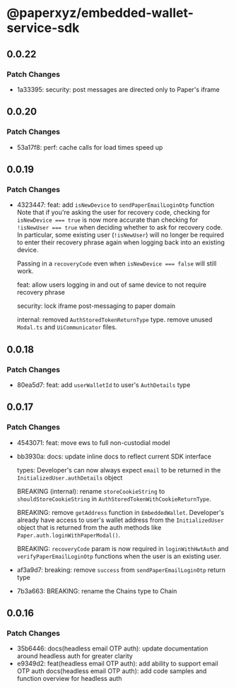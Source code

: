 # @paperxyz/embedded-wallet-service-sdk

## 0.0.22

### Patch Changes

- 1a33395: security: post messages are directed only to Paper's iframe

## 0.0.20

### Patch Changes

- 53a17f8: perf: cache calls for load times speed up

## 0.0.19

### Patch Changes

- 4323447: feat: add `isNewDevice` to `sendPaperEmailLoginOtp` function
  Note that if you're asking the user for recovery code, checking for `isNewDevice === true` is now more accurate than checking for `!isNewUser === true` when deciding whether to ask for recovery code. In particular, some existing user (`!isNewUser`) will no longer be required to enter their recovery phrase again when logging back into an existing device.

  Passing in a `recoveryCode` even when `isNewDevice === false` will still work.

  feat: allow users logging in and out of same device to not require recovery phrase

  security: lock iframe post-messaging to paper domain

  internal: removed `AuthStoredTokenReturnType` type.
  remove unused `Modal.ts` and `UiCommunicator` files.

## 0.0.18

### Patch Changes

- 80ea5d7: feat: add `userWalletId` to user's `AuthDetails` type

## 0.0.17

### Patch Changes

- 4543071: feat: move ews to full non-custodial model
- bb3930a: docs: update inline docs to reflect current SDK interface

  types: Developer's can now always expect `email` to be returned in the `InitializedUser.authDetails` object

  BREAKING (internal): rename `storeCookieString` to `shouldStoreCookieString` in `AuthStoredTokenWithCookieReturnType`.

  BREAKING: remove `getAddress` function in `EmbeddedWallet`. Developer's already have access to user's wallet address from the `InitializedUser` object that is returned from the auth methods like `Paper.auth.loginWithPaperModal()`.

  BREAKING: `recoveryCode` param is now required in `loginWithHwtAuth` and `verifyPaperEmailLoginOtp` functions when the user is an existing user.

- af3a9d7: breaking: remove `success` from `sendPaperEmailLoginOtp` return type
- 7b3a663: BREAKING: rename the Chains type to Chain

## 0.0.16

### Patch Changes

- 35b6446: docs(headless email OTP auth): update documentation around headless auth for greater clarity
- e9349d2: feat(headless email OTP auth): add ability to support email OTP auth
  docs(headless email OTP auth): add code samples and function overview for headless auth

